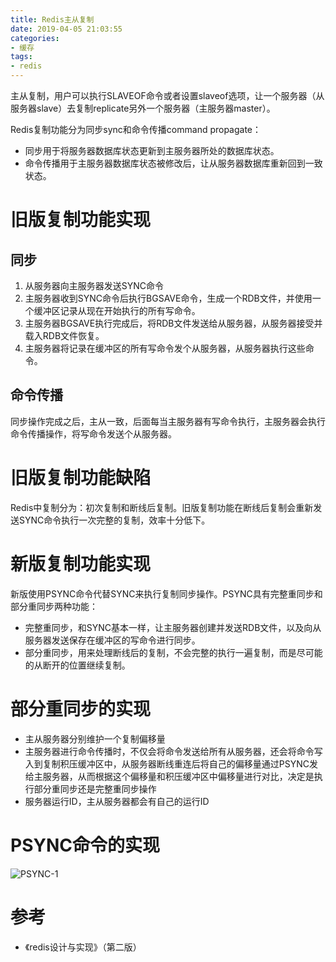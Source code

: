 ```yaml
---
title: Redis主从复制
date: 2019-04-05 21:03:55
categories: 
- 缓存
tags:
- redis
---
```


主从复制，用户可以执行SLAVEOF命令或者设置slaveof选项，让一个服务器（从服务器slave）去复制replicate另外一个服务器（主服务器master）。

<!--more-->

Redis复制功能分为同步sync和命令传播command propagate：

- 同步用于将服务器数据库状态更新到主服务器所处的数据库状态。
- 命令传播用于主服务器数据库状态被修改后，让从服务器数据库重新回到一致状态。

# 旧版复制功能实现

## 同步

1. 从服务器向主服务器发送SYNC命令
2. 主服务器收到SYNC命令后执行BGSAVE命令，生成一个RDB文件，并使用一个缓冲区记录从现在开始执行的所有写命令。
3. 主服务器BGSAVE执行完成后，将RDB文件发送给从服务器，从服务器接受并载入RDB文件恢复。
4. 主服务器将记录在缓冲区的所有写命令发个从服务器，从服务器执行这些命令。

## 命令传播

同步操作完成之后，主从一致，后面每当主服务器有写命令执行，主服务器会执行命令传播操作，将写命令发送个从服务器。

# 旧版复制功能缺陷

Redis中复制分为：初次复制和断线后复制。旧版复制功能在断线后复制会重新发送SYNC命令执行一次完整的复制，效率十分低下。

# 新版复制功能实现

新版使用PSYNC命令代替SYNC来执行复制同步操作。PSYNC具有完整重同步和部分重同步两种功能：

- 完整重同步，和SYNC基本一样，让主服务器创建并发送RDB文件，以及向从服务器发送保存在缓冲区的写命令进行同步。
- 部分重同步，用来处理断线后的复制，不会完整的执行一遍复制，而是尽可能的从断开的位置继续复制。

# 部分重同步的实现

- 主从服务器分别维护一个复制偏移量
- 主服务器进行命令传播时，不仅会将命令发送给所有从服务器，还会将命令写入到复制积压缓冲区中，从服务器断线重连后将自己的偏移量通过PSYNC发给主服务器，从而根据这个偏移量和积压缓冲区中偏移量进行对比，决定是执行部分重同步还是完整重同步操作
- 服务器运行ID，主从服务器都会有自己的运行ID

# PSYNC命令的实现

![PSYNC-1](/Redis主从复制/PSYNC-1.png)

# 参考

- 《redis设计与实现》（第二版）